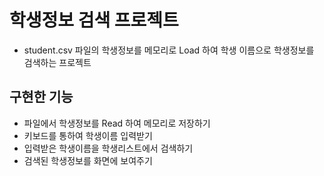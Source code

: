 # 학생정보 검색 프로젝트
* student.csv 파일의 학생정보를 메모리로 Load 하여 학생 이름으로 학생정보를 검색하는 프로젝트

## 구현한 기능
* 파일에서 학생정보를 Read 하여 메모리로 저장하기
* 키보드를 통하여 학생이름 입력받기
* 입력받은 학생이름을 학생리스트에서 검색하기
* 검색된 학생정보를 화면에 보여주기

